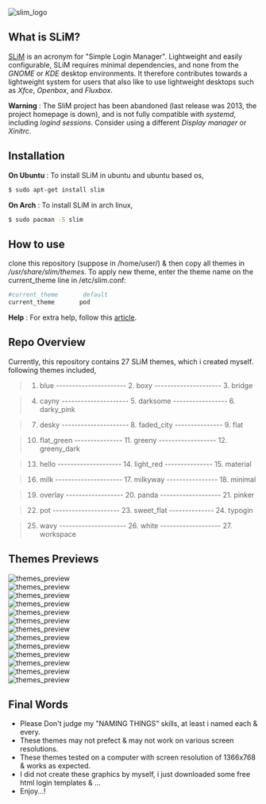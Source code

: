 ![slim_logo](https://raw.githubusercontent.com/adi1090x/slim_themes/master/previews/logo_slim.png) <br />

## What is SLiM?
[SLiM](https://sourceforge.net/projects/slim.berlios/) is an acronym for "Simple Login Manager". Lightweight and easily configurable, SLiM requires minimal dependencies, and none from the *GNOME* or *KDE* desktop environments. It therefore contributes towards a lightweight system for users that also like to use lightweight desktops such as *Xfce*, *Openbox*, and *Fluxbox*. 

**Warning** : The SliM project has been abandoned (last release was 2013, the project homepage is down), and is not fully compatible with *systemd*, including *logind sessions*. Consider using a different *Display manager* or *Xinitrc*.

## Installation

**On Ubuntu** : To install SLiM in ubuntu and ubuntu based os,

```sh
$ sudo apt-get install slim
```

**On Arch** : To install SLiM in arch linux,

```sh
$ sudo pacman -S slim
```

## How to use

clone this repository (suppose in /home/user/) & then copy all themes in */usr/share/slim/themes*.
To apply new theme, enter the theme name on the current_theme line in /etc/slim.conf:

```sh
#current_theme       default
current_theme       pod
```
**Help** : For extra help, follow this [article](https://wiki.archlinux.org/index.php/SLiM).

## Repo Overview

Currently, this repository contains 27 SLiM themes, which i created myself. following themes included,

> 1. blue ---------------------- 2. boxy --------------------- 3. bridge

> 4. cayny --------------------- 5. darksome ----------------- 6. darky_pink

> 7. desky --------------------- 8. faded_city --------------- 9. flat

> 10. flat_green --------------- 11. greeny ------------------ 12. greeny_dark

> 13. hello -------------------- 14. light_red --------------- 15. material

> 16. milk --------------------- 17. milkyway ---------------- 18. minimal

> 19. overlay ------------------ 20. panda ------------------- 21. pinker

> 22. pot  --------------------- 23. sweet_flat -------------- 24. typogin

> 25. wavy --------------------- 26. white ------------------- 27. workspace

## Themes Previews

![themes_preview](https://raw.githubusercontent.com/adi1090x/slim_themes/master/previews/preview_1.png) <br />
![themes_preview](https://raw.githubusercontent.com/adi1090x/slim_themes/master/previews/preview_2.png) <br />
![themes_preview](https://raw.githubusercontent.com/adi1090x/slim_themes/master/previews/preview_3.png) <br />
![themes_preview](https://raw.githubusercontent.com/adi1090x/slim_themes/master/previews/preview_4.png) <br />
![themes_preview](https://raw.githubusercontent.com/adi1090x/slim_themes/master/previews/preview_5.png) <br />
![themes_preview](https://raw.githubusercontent.com/adi1090x/slim_themes/master/previews/preview_6.png) <br />
![themes_preview](https://raw.githubusercontent.com/adi1090x/slim_themes/master/previews/preview_7.png) <br />
![themes_preview](https://raw.githubusercontent.com/adi1090x/slim_themes/master/previews/preview_8.png) <br />
![themes_preview](https://raw.githubusercontent.com/adi1090x/slim_themes/master/previews/preview_9.png) <br />
![themes_preview](https://raw.githubusercontent.com/adi1090x/slim_themes/master/previews/preview_10.png) <br />
![themes_preview](https://raw.githubusercontent.com/adi1090x/slim_themes/master/previews/preview_11.png) <br />
![themes_preview](https://raw.githubusercontent.com/adi1090x/slim_themes/master/previews/preview_12.png) <br />
![themes_preview](https://raw.githubusercontent.com/adi1090x/slim_themes/master/previews/preview_13.png) <br />


## Final Words

- Please Don't judge my "NAMING THINGS" skills, at least i named each & every.
- These themes may not prefect & may not work on various screen resolutions.
- These themes tested on a computer with screen resolution of 1366x768 & works as expected.
- I did not create these graphics by myself, i just downloaded some free html login templates & ...
- Enjoy...!
